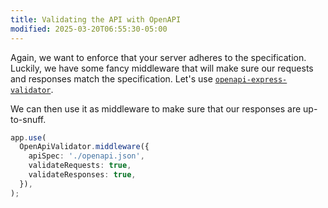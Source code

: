 ```yaml
---
title: Validating the API with OpenAPI
modified: 2025-03-20T06:55:30-05:00
---
```


Again, we want to enforce that your server adheres to the specification. Luckily, we have some fancy middleware that will make sure our requests and responses match the specification. Let's use [`openapi-express-validator`](https://www.npmjs.com/package/express-openapi-validator).

We can then use it as middleware to make sure that our responses are up-to-snuff.

```ts
app.use(
  OpenApiValidator.middleware({
    apiSpec: './openapi.json',
    validateRequests: true,
    validateResponses: true,
  }),
);
```
